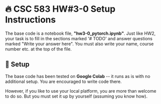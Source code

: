 # :fire: CSC 583 HW#3-0 Setup Instructions

The base code is a notebook file, **"hw3-0_pytorch.ipynb"**.  Just like HW2, your task is to fill in the sections marked '# TODO' and answer questions marked "Write your answer here".  You must also write your name, course number etc. at the top of the file.

## :rocket: Setup

The base code has been tested on **Google Colab** -- it runs as is with no additional setup.  You are encouraged to write code there.  

However, if you like to use your local platform, you are more than welcome to do so.  But you must set it up by yourself (assuming you know how).  
